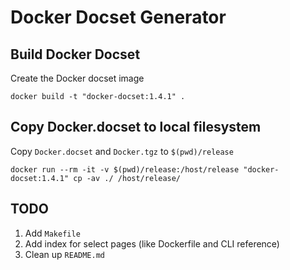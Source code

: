# Docker Docset Generator

## Build Docker Docset

Create the Docker docset image

```
docker build -t "docker-docset:1.4.1" .
```

## Copy Docker.docset to local filesystem

Copy `Docker.docset` and `Docker.tgz` to `$(pwd)/release`

```
docker run --rm -it -v $(pwd)/release:/host/release "docker-docset:1.4.1" cp -av ./ /host/release/
```

## TODO

1. Add `Makefile`
1. Add index for select pages (like Dockerfile and CLI reference)
1. Clean up `README.md`
